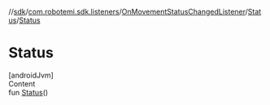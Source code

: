 //[sdk](../../../../index.md)/[com.robotemi.sdk.listeners](../../index.md)/[OnMovementStatusChangedListener](../index.md)/[Status](index.md)/[Status](-status.md)



# Status  
[androidJvm]  
Content  
fun [Status](-status.md)()  



